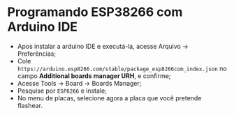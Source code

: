 # Programando ESP38266 com Arduino IDE

- Apos instalar a arduino IDE e executá-la, acesse Arquivo -> Preferências;
- Cole `https://arduino.esp8266.com/stable/package_esp8266com_index.json` no campo **Additional boards manager URH**, e confirme;
- Acesse Tools -> Board -> Boards Manager;
- Pesquise por `ESP8266` e instale;
- No menu de placas, selecione agora a placa que você pretende flashear.
